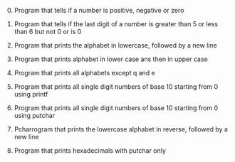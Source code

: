 0.	Program that tells if a number is positive, negative or zero

1.	Program that tells if the last digit of a number is greater than 5 or less than 6 but not 0 or is 0

2.	Program that prints the alphabet in lowercase, followed by a new line

3.	Program that prints alphabet in lower case ans then in upper case

4.	Program that prints all alphabets except q and e

5.	Program that prints all single digit numbers of base 10 starting from 0 using printf

6.	Program that prints all single digit numbers of base 10 starting from 0 using putchar

7.	Pcharrogram that prints the lowercase alphabet in reverse, followed by a new line

8.	Program that prints hexadecimals with putchar only
